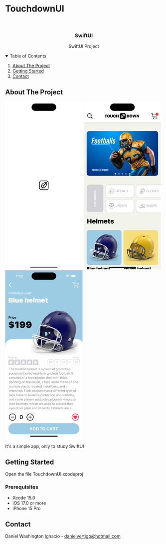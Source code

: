 # TouchdownUI

<!-- PROJECT LOGO -->
<br />
<p align="center">

  <h3 align="center">SwiftUI</h3>
  <p align="center">
    SwiftUI Project 
  </p>
</p>



<!-- TABLE OF CONTENTS -->
<details open="open">
  <summary>Table of Contents</summary>
  <ol>
    <li>
      <a href="#about-the-project">About The Project</a>
    </li>
    <li>
      <a href="#getting-started">Getting Started</a>
    </li>
    <li><a href="#contact">Contact</a></li>
  </ol>
</details>



<!-- ABOUT THE PROJECT -->
## About The Project
<p float="left">
  <img src="https://raw.githubusercontent.com/Dwashi2/TouchdownUI/main/1.png" width="248">
  <img src="https://raw.githubusercontent.com/Dwashi2/TouchdownUI/main/2.png" width="248">
  <img src="https://raw.githubusercontent.com/Dwashi2/TouchdownUI/main/3.png" width="248">
</p>
 
 


It's a simple app, only to study SwiftUI


<!-- GETTING STARTED -->
## Getting Started

Open the file TouchdownUI.xcodeproj

### Prerequisites

* Xcode 15.0
* iOS 17.0 or more
* iPhone 15 Pro

<!-- CONTACT -->
## Contact


Daniel Washington Ignacio - danielvertigo@hotmail.com
